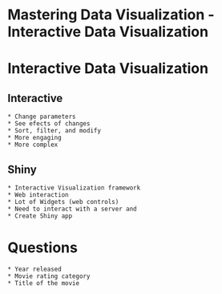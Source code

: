 Mastering Data Visualization - Interactive Data Visualization
================

Interactive Data Visualization
==============================

Interactive
-----------

    * Change parameters
    * See efects of changes
    * Sort, filter, and modify
    * More engaging
    * More complex

Shiny
-----

    * Interactive Visualization framework
    * Web interaction
    * Lot of Widgets (web controls)
    * Need to interact with a server and
    * Create Shiny app

Questions
=========

    * Year released
    * Movie rating category
    * Title of the movie
